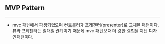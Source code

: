 ## **MVP Pattern**
---

* mvc 패턴에서 파생되었으며 컨트롤러가 프레젠터(presenter)로 교체된 패턴이다.
뷰와 프레젠터는 일대일 관계이기 때문에 mvc 패턴보다 더 강한 결헙을 지닌 디자인패턴이다.